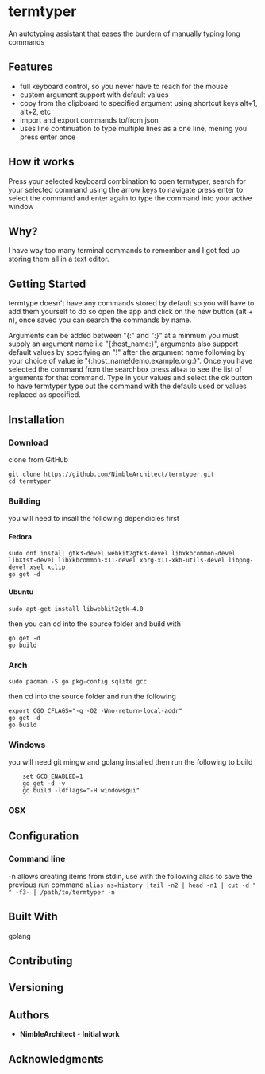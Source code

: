 # termtyper

An autotyping assistant that eases the burdern of manually typing long commands

## Features
* full keyboard control, so you never have to reach for the mouse
* custom argument support with default values
* copy from the clipboard to specified argument using shortcut keys alt+1, alt+2, etc
* import and export commands to/from json
* uses line continuation to type multiple lines as a one line, mening you press enter once

## How it works
Press your selected keyboard combination to open termtyper, search for your selected command using the arrow keys to navigate press enter to select the command and enter again to type the command into your active window

## Why?
I have way too many terminal commands to remember and I got fed up storing them all in a text editor.

## Getting Started
termtype doesn't have any commands stored by default so you will have to add them yourself to do so open the app and click on the new button (alt + n), once saved you can search the commands by name.  

Arguments can be added between "{:" and ":}" at a minmum you must supply an argument name i.e "{:host_name:}", arguments also support default values by specifying an "!" after the argument name following by your choice of value ie "{:host_name!demo.example.org:}".  Once you have selected the command from the searchbox press alt+a to see the list of arguments for that command. Type in your values and select the ok button to have termtyper type out the command with the defauls used or values replaced as specified.


## Installation

### Download

clone from GitHub
```
git clone https://github.com/NimbleArchitect/termtyper.git
cd termtyper
```


### Building
you will need to insall the following dependicies first

#### Fedora
```
sudo dnf install gtk3-devel webkit2gtk3-devel libxkbcommon-devel libXtst-devel libxkbcommon-x11-devel xorg-x11-xkb-utils-devel libpng-devel xsel xclip
go get -d
```

#### Ubuntu
```
sudo apt-get install libwebkit2gtk-4.0
```

then you can cd into the source folder and build with
```
go get -d
go build
```

### Arch
```
sudo pacman -S go pkg-config sqlite gcc
```
then cd into the source folder and run the following
```
export CGO_CFLAGS="-g -O2 -Wno-return-local-addr"
go get -d
go build
```


### Windows

you will need git mingw and golang installed then run the following to build
```
    set GCO_ENABLED=1
    go get -d -v
    go build -ldflags="-H windowsgui" 
```

### OSX


## Configuration


### Command line

-n allows creating items from stdin, use with the following alias to save the previous run command ```alias ns=history |tail -n2 | head -n1 | cut -d " " -f3- | /path/to/termtyper -n```


## Built With
golang

## Contributing


## Versioning


## Authors

* **NimbleArchitect** - **Initial work**

## Acknowledgments

